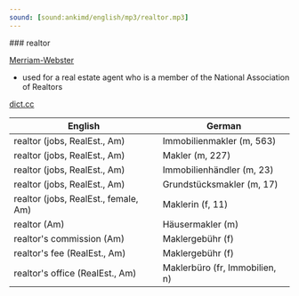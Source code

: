 ```yaml
---
sound: [sound:ankimd/english/mp3/realtor.mp3]
---
```


\### realtor

[Merriam-Webster](https://www.merriam-webster.com/dictionary/realtor)

- used for a real estate agent who is a member of the National Association of Realtors

[dict.cc](https://www.dict.cc/realtor)

| English        | German       |
| -------------- | ------------ |
| realtor (jobs, RealEst., Am) | Immobilienmakler (m, 563) |
| realtor (jobs, RealEst., Am) | Makler (m, 227) |
| realtor (jobs, RealEst., Am) | Immobilienhändler (m, 23) |
| realtor (jobs, RealEst., Am) | Grundstücksmakler (m, 17) |
| realtor (jobs, RealEst., female, Am) | Maklerin (f, 11) |
| realtor (Am) | Häusermakler (m) |
| realtor's commission (Am) | Maklergebühr (f) |
| realtor's fee (RealEst., Am) | Maklergebühr (f) |
| realtor's office (RealEst., Am) | Maklerbüro (fr, Immobilien, n) |
